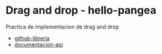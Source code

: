 # Drag and drop - hello-pangea

Practica de implementacion de drag and drop

- [github-libreria](https://github.com/hello-pangea/dnd)
- [documentacion-api](https://github.com/hello-pangea/dnd/tree/main/docs/api)
